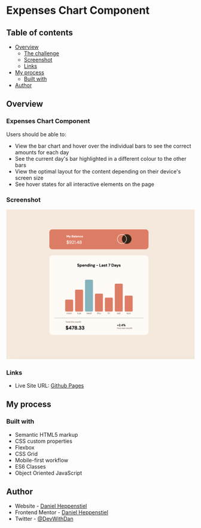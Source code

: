 #  Expenses Chart Component

## Table of contents

- [Overview](#overview)
  - [The challenge](#the-challenge)
  - [Screenshot](#screenshot)
  - [Links](#links)
- [My process](#my-process)
  - [Built with](#built-with)
- [Author](#author)

## Overview

### Expenses Chart Component

Users should be able to:

- View the bar chart and hover over the individual bars to see the correct amounts for each day
- See the current day's bar highlighted in a different colour to the other bars
- View the optimal layout for the content depending on their device's screen size
- See hover states for all interactive elements on the page

### Screenshot

![alt text](./images/Final%20Project.png)

### Links

- Live Site URL: [Github Pages](https://danielheppenstiel.github.io/Expenses-Chart-Component/)

## My process

### Built with

- Semantic HTML5 markup
- CSS custom properties
- Flexbox
- CSS Grid
- Mobile-first workflow
- ES6 Classes
- Object Oriented JavaScript

## Author

- Website - [Daniel Heppenstiel](https://github.com/Danielheppenstiel)
- Frontend Mentor - [Daniel Heppenstiel](@Danielheppenstiel)
- Twitter - [@DevWithDan](https://twitter.com/DevWithDan)

